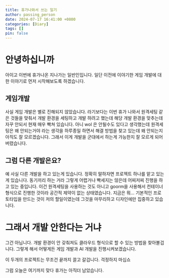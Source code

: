 ```yaml
---
title: 휴가나와서 쓰는 일기
author: passing_person
date: 2024-07-17 16:41:00 +0800
categories: [Diary]
tags: []
pin: false
---
```


# 안녕하십니까
아이고 이번에 휴가나온 지나가는 일반인입니다. 
일단 이전에 이야기한 게임 개발에 대한 이야기로 먼저 시작해보도록 하겠습니다. 
## 게임개발 
사실 게임 개발은 별로 진해되지 않았습니다. 라기보다는 이번 휴가 나와서 원격세팅 같은 것들을 맞춰서 개발 환경을 세팅하고 개발 하려고 했는데 해당 개발 환경을 맞추는데 자꾸 안되서 현재 매우 빡쳐 있습니다. 
아니 wol 은 안될수도 있다고 생각했는데 원격세팅은 왜 안되는거야 
라는 생각을 하루종일 하면서 해결 방법을 찾고 있는데 왜 안되는지 아직도 잘 모르겠습니다. 
그래서 이게 개발을 군대에서 하는게 가능한지 잘 모르게 되어버렸습니다.
## 그럼 다른 개발은요? 
예 사실 다른 개발을 하고 있는게 있습니다. 정확히 말하자면 프로젝트 하나를 맡고 있는게 있습니다. 
동기끼리 하는 거라 그렇게 어렵거나 빡세지는 않은데 어찌저찌 진행을 하고 있는 중입니다. 이건 원격세팅을 사용하는 것도 아니고 goorm을 사용해서 컨테이너 형식으로 진행한 것이라 공간적 제약이 없는 상태였습니다. 
지금은 뭐... 기본적인 프로토타입을 만드는 것이 저의 할일이였는데 그것을 마무리하고 디자인에만 집중하고 있습니다. 

# 그래서 개발 안한다는 거냐
그건 아닙니다. 개발 환경이 안 갖춰져도 클라우드 형식으로 할 수 있는 방법을 찾아볼겁니다. 그렇게 해서 어떻게든 게임 개발과 AI 개발을 진행시켜보겠습니다. 

이 두개의 프로젝트는 무조건 끝까지 끌고 갈겁니다. 걱정하지 마십쇼

그럼 오늘은 여기까지 
맞다 휴가는 아직더 남았습니다. 